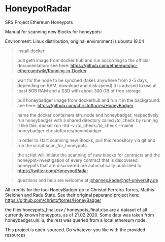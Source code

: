 # HoneypotRadar
SRS Project Ethereum Honeypots

Manual for scanning new Blocks for honeypots:

Environment: Linux distribution, original environment is ubuntu 18.04
> install docker

> pull geth image from docker hub and run according to the official documentation: 
see here: https://github.com/ethereum/go-ethereum/wiki/Running-in-Docker

>wait for the node to be synched (takes anywhere from 2-5 days, depending on RAM, download and disk speed)
  > it is advised to use at least 8GB RAM and a SSD with about 300 GB of free storage
  
> pull honeybadger image from dockerhub and run it in the background:
  see here: https://github.com/christoftorres/HoneyBadger
  
> name the docker containers eth_node and honeybadger, respectively.
> run honeybadger with a shared directory called /to_check by running it like this:
> docker run -itd -v /to_check:/to_check --name honeybadger  christoftorres/honeybadger 
  
> in order to start scanning new Blocks, pull this repository via git and run the script scan_for_honeypots.

> the script will initiate the scanning of new blocks for contracts and the honeypot-investigation of every contract that is discovered.
> honeypots that are discovered are automatically published to https://twitter.com/HoneypotRadar

> questions and help are welcome at johannes.kade@hof-university.de

All credits for the tool HoneyBadger go to Christof Ferreira Torres, Mathis Steichen and Radu State. 
See their original paperand project here:  https://github.com/christoftorres/HoneyBadger


the files honeypots_final.csv / honeypots_final.xlsx are a dataset of all currently known honeypots, as of 21.02.2020.
Some data was taken from honeybadger.uni.lu, the rest was queried from a local ethereum node.

This project is open-sourced. Do whatever you like with the provided resources

